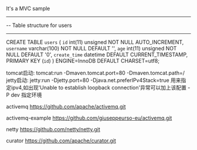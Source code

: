 It's a MVC sample

-- ----------------------------
-- Table structure for users
-- ----------------------------

CREATE TABLE `users` (
  `id` int(11) unsigned NOT NULL AUTO_INCREMENT,
  `username` varchar(100) NOT NULL DEFAULT '',
  `age` int(11) unsigned NOT NULL DEFAULT '0',
  `create_time` datetime DEFAULT CURRENT_TIMESTAMP,
  PRIMARY KEY (`id`)
) ENGINE=InnoDB DEFAULT CHARSET=utf8;


tomcat启动:
tomcat:run -Dmaven.tomcat.port=80 -Dmaven.tomcat.path=/ 
jetty启动:
jetty:run -Djetty.port=80
-Djava.net.preferIPv4Stack=true 用来指定ipv4,如出现'Unable to establish loopback connection'异常可以加上该配置
-P dev 指定环境

activemq
https://github.com/apache/activemq.git

activemq-example
https://github.com/giuseppeurso-eu/activemq.git

netty
https://github.com/netty/netty.git

curator
https://github.com/apache/curator.git